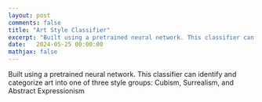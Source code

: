 ```yaml
---
layout: post
comments: false
title: "Art Style Classifier"
excerpt: "Built using a pretrained neural network. This classifier can identify and categorize art into one of three style groups: Cubism, Surrealism, and Abstract Expressionism."
date:   2024-05-25 00:00:00
mathjax: false
---
```


Built using a pretrained neural network. This classifier can identify and categorize art into one of three style groups: Cubism, Surrealism, and Abstract Expressionism